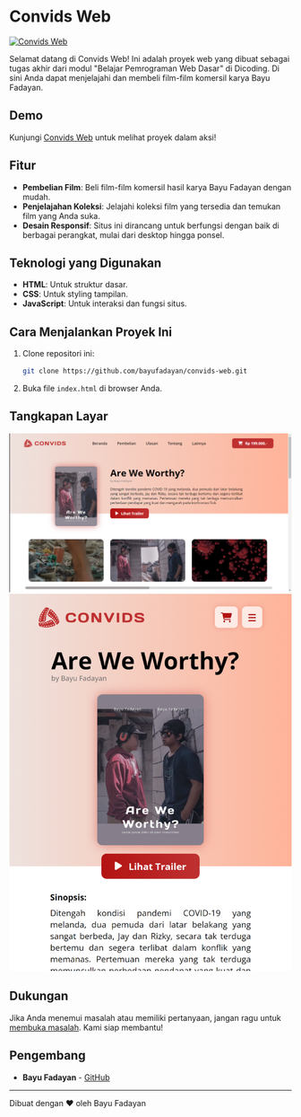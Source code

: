 # Convids Web

[![Convids Web](https://img.shields.io/badge/Convids-Web-blue)](https://bayufadayan.github.io/convids-web/)

Selamat datang di Convids Web! Ini adalah proyek web yang dibuat sebagai tugas akhir dari modul "Belajar Pemrograman Web Dasar" di Dicoding. Di sini Anda dapat menjelajahi dan membeli film-film komersil karya Bayu Fadayan.

## Demo

Kunjungi [Convids Web](https://bayufadayan.github.io/convids-web/) untuk melihat proyek dalam aksi!

## Fitur

- **Pembelian Film**: Beli film-film komersil hasil karya Bayu Fadayan dengan mudah.
- **Penjelajahan Koleksi**: Jelajahi koleksi film yang tersedia dan temukan film yang Anda suka.
- **Desain Responsif**: Situs ini dirancang untuk berfungsi dengan baik di berbagai perangkat, mulai dari desktop hingga ponsel.

## Teknologi yang Digunakan

- **HTML**: Untuk struktur dasar.
- **CSS**: Untuk styling tampilan.
- **JavaScript**: Untuk interaksi dan fungsi situs.

## Cara Menjalankan Proyek Ini

1. Clone repositori ini:

    ```bash
    git clone https://github.com/bayufadayan/convids-web.git
    ```

2. Buka file `index.html` di browser Anda.

## Tangkapan Layar

![Convids Web Screenshot](image/Screenshot_convids_web_desktop.png)
![Convids Web Screenshot](image/Screenshot_convids_web_responsive.png)

## Dukungan

Jika Anda menemui masalah atau memiliki pertanyaan, jangan ragu untuk [membuka masalah](https://github.com/bayufadayan/convids-web/issues). Kami siap membantu!

## Pengembang

- **Bayu Fadayan** - [GitHub](https://github.com/bayufadayan)

---

Dibuat dengan ❤️ oleh Bayu Fadayan

